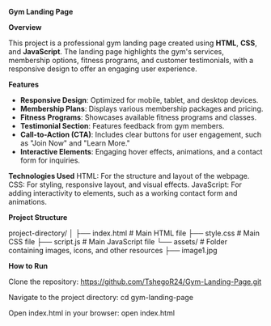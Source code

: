 **Gym Landing Page**

**Overview**

This project is a professional gym landing page created using **HTML**, **CSS**, and **JavaScript**. The landing page highlights the gym's services, membership options, fitness programs, and customer testimonials, with a responsive design to offer an engaging user experience.

**Features**

- **Responsive Design**: Optimized for mobile, tablet, and desktop devices.
- **Membership Plans**: Displays various membership packages and pricing.
- **Fitness Programs**: Showcases available fitness programs and classes.
- **Testimonial Section**: Features feedback from gym members.
- **Call-to-Action (CTA)**: Includes clear buttons for user engagement, such as "Join Now" and "Learn More."
- **Interactive Elements**: Engaging hover effects, animations, and a contact form for inquiries.

**Technologies Used**
HTML: For the structure and layout of the webpage.
CSS: For styling, responsive layout, and visual effects.
JavaScript: For adding interactivity to elements, such as a working contact form and animations.

**Project Structure**

project-directory/
│
├── index.html       # Main HTML file
├── style.css        # Main CSS file
├── script.js        # Main JavaScript file
└── assets/          # Folder containing images, icons, and other resources
    ├── image1.jpg


**How to Run**

Clone the repository:
https://github.com/TshegoR24/Gym-Landing-Page.git

Navigate to the project directory:
cd gym-landing-page

Open index.html in your browser:
open index.html


